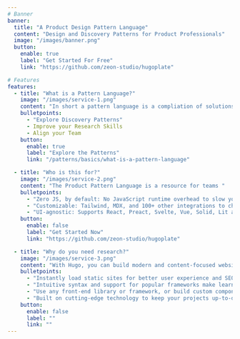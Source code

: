 ```yaml
---
# Banner
banner:
  title: "A Product Design Pattern Language"
  content: "Design and Discovery Patterns for Product Professionals"
  image: "/images/banner.png"
  button:
    enable: true
    label: "Get Started For Free"
    link: "https://github.com/zeon-studio/hugoplate"

# Features
features:
  - title: "What is a Pattern Language?"
    image: "/images/service-1.png"
    content: "In short a pattern language is a compliation of solutions to common problems. In this case its a"
    bulletpoints:
      - "Explore Discovery Patterns"
      - Improve your Research Skills
      - Align your Team
    button:
      enable: true
      label: "Explore the Patterns"
      link: "/patterns/basics/what-is-a-pattern-language"

  - title: "Who is this for?"
    image: "/images/service-2.png"
    content: "The Product Pattern Language is a resource for teams "
    bulletpoints:
      - "Zero JS, by default: No JavaScript runtime overhead to slow you down."
      - "Customizable: Tailwind, MDX, and 100+ other integrations to choose from."
      - "UI-agnostic: Supports React, Preact, Svelte, Vue, Solid, Lit and more."
    button:
      enable: false
      label: "Get Started Now"
      link: "https://github.com/zeon-studio/hugoplate"

  - title: "Why do you need research?"
    image: "/images/service-3.png"
    content: "With Hugo, you can build modern and content-focused websites without sacrificing performance or ease of use."
    bulletpoints:
      - "Instantly load static sites for better user experience and SEO."
      - "Intuitive syntax and support for popular frameworks make learning and using Hugo a breeze."
      - "Use any front-end library or framework, or build custom components, for any project size."
      - "Built on cutting-edge technology to keep your projects up-to-date with the latest web standards."
    button:
      enable: false
      label: ""
      link: ""
---
```

